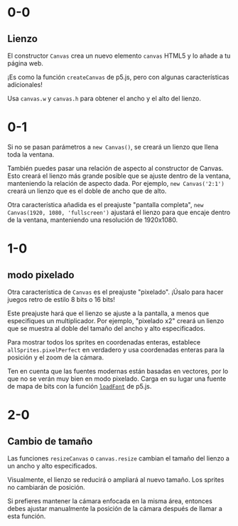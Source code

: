 # 0-0

## Lienzo

El constructor `Canvas` crea un nuevo elemento `canvas` HTML5 y lo añade a tu página web.

¡Es como la función `createCanvas` de p5.js, pero con algunas características adicionales!

Usa `canvas.w` y `canvas.h` para obtener el ancho y el alto del lienzo.

# 0-1

Si no se pasan parámetros a `new Canvas()`, se creará un lienzo que llena toda la ventana.

También puedes pasar una relación de aspecto al constructor de Canvas. Esto creará el lienzo más grande posible que se ajuste dentro de la ventana, manteniendo la relación de aspecto dada. Por ejemplo, `new Canvas('2:1')` creará un lienzo que es el doble de ancho que de alto.

Otra característica añadida es el preajuste "pantalla completa", `new Canvas(1920, 1080, 'fullscreen')` ajustará el lienzo para que encaje dentro de la ventana, manteniendo una resolución de 1920x1080.

# 1-0

## modo pixelado

Otra característica de `Canvas` es el preajuste "pixelado". ¡Úsalo para hacer juegos retro de estilo 8 bits o 16 bits!

Este preajuste hará que el lienzo se ajuste a la pantalla, a menos que especifiques un multiplicador. Por ejemplo, "pixelado x2" creará un lienzo que se muestra al doble del tamaño del ancho y alto especificados.

Para mostrar todos los sprites en coordenadas enteras, establece `allSprites.pixelPerfect` en verdadero y usa coordenadas enteras para la posición y el zoom de la cámara.

Ten en cuenta que las fuentes modernas están basadas en vectores, por lo que no se verán muy bien en modo pixelado. Carga en su lugar una fuente de mapa de bits con la función [`loadFont`](https://p5js.org/reference/#/p5/loadFont) de p5.js.

# 2-0

## Cambio de tamaño

Las funciones `resizeCanvas` o `canvas.resize` cambian el tamaño del lienzo a un ancho y alto especificados.

Visualmente, el lienzo se reducirá o ampliará al nuevo tamaño. Los sprites no cambiarán de posición.

Si prefieres mantener la cámara enfocada en la misma área, entonces debes ajustar manualmente la posición de la cámara después de llamar a esta función.
